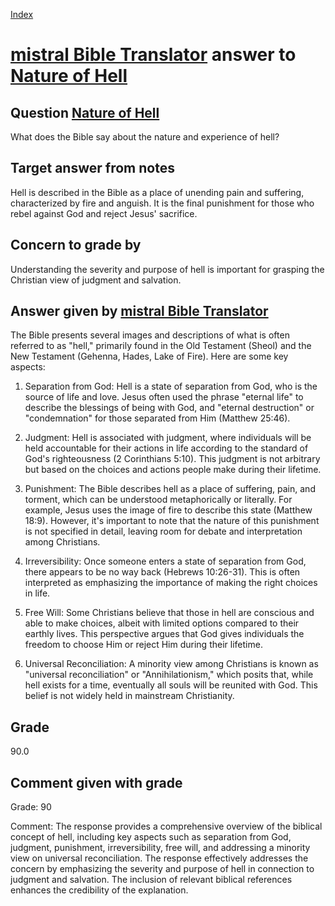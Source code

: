 
[Index](../../index.md)
# [mistral Bible Translator](../../answering_models/mistral_Bible_Translator.md) answer to [Nature of Hell](../../questions/Nature_of_Hell.md)

## Question [Nature of Hell](../../questions/Nature_of_Hell.md)
What does the Bible say about the nature and experience of hell?

## Target answer from notes
Hell is described in the Bible as a place of unending pain and suffering, characterized by fire and anguish. It is the final punishment for those who rebel against God and reject Jesus' sacrifice.

## Concern to grade by
Understanding the severity and purpose of hell is important for grasping the Christian view of judgment and salvation.

## Answer given by [mistral Bible Translator](../../answering_models/mistral_Bible_Translator.md)
 The Bible presents several images and descriptions of what is often referred to as "hell," primarily found in the Old Testament (Sheol) and the New Testament (Gehenna, Hades, Lake of Fire). Here are some key aspects:

1. Separation from God: Hell is a state of separation from God, who is the source of life and love. Jesus often used the phrase "eternal life" to describe the blessings of being with God, and "eternal destruction" or "condemnation" for those separated from Him (Matthew 25:46).

2. Judgment: Hell is associated with judgment, where individuals will be held accountable for their actions in life according to the standard of God's righteousness (2 Corinthians 5:10). This judgment is not arbitrary but based on the choices and actions people make during their lifetime.

3. Punishment: The Bible describes hell as a place of suffering, pain, and torment, which can be understood metaphorically or literally. For example, Jesus uses the image of fire to describe this state (Matthew 18:9). However, it's important to note that the nature of this punishment is not specified in detail, leaving room for debate and interpretation among Christians.

4. Irreversibility: Once someone enters a state of separation from God, there appears to be no way back (Hebrews 10:26-31). This is often interpreted as emphasizing the importance of making the right choices in life.

5. Free Will: Some Christians believe that those in hell are conscious and able to make choices, albeit with limited options compared to their earthly lives. This perspective argues that God gives individuals the freedom to choose Him or reject Him during their lifetime.

6. Universal Reconciliation: A minority view among Christians is known as "universal reconciliation" or "Annihilationism," which posits that, while hell exists for a time, eventually all souls will be reunited with God. This belief is not widely held in mainstream Christianity.

## Grade
90.0

## Comment given with grade
Grade: 90

Comment: The response provides a comprehensive overview of the biblical concept of hell, including key aspects such as separation from God, judgment, punishment, irreversibility, free will, and addressing a minority view on universal reconciliation. The response effectively addresses the concern by emphasizing the severity and purpose of hell in connection to judgment and salvation. The inclusion of relevant biblical references enhances the credibility of the explanation.
